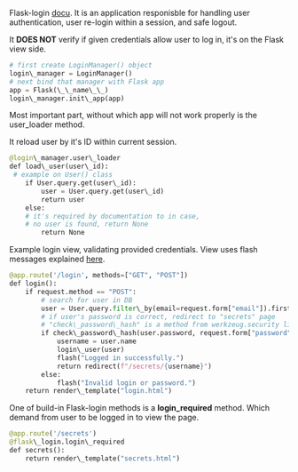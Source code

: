 


  
Flask-login [docu](https://flask-login.readthedocs.io/en/latest/). It is an application responisble for handling user authentication, user re-login within a session, and safe logout.   
  
It **DOES NOT** verify if given credentials allow user to log in, it's on the Flask view side.  
  

```python
# first create LoginManager() object  
login\_manager = LoginManager()  
# next bind that manager with Flask app  
app = Flask(\_\_name\_\_)  
login\_manager.init\_app(app)  

```
  
  
Most important part, without which app will not work properly is the user\_loader method.  
  
It reload user by it's ID within current session.  
  

```python
@login\_manager.user\_loader  
def load\_user(user\_id):  
 # example on User() class  
    if User.query.get(user\_id):  
        user = User.query.get(user\_id)  
        return user  
    else:  
    # it's required by documentation to in case,  
    # no user is found, return None   
        return None
```
  
  
Example login view, validating provided credentials. View uses flash messages explained [here](Programming--Python--40._Flask--40.10_Flash_messages.html).  
  

```python
@app.route('/login', methods=["GET", "POST"])  
def login():  
    if request.method == "POST":  
        # search for user in DB  
        user = User.query.filter\_by(email=request.form["email"]).first()  
        # if user's password is correct, redirect to "secrets" page  
        # "check\_password\_hash" is a method from werkzeug.security library  
        if check\_password\_hash(user.password, request.form["password"]):  
            username = user.name  
            login\_user(user)  
            flash("Logged in successfully.")  
            return redirect(f"/secrets/{username}")  
        else:  
            flash("Invalid login or password.")  
    return render\_template("login.html")
```
  
  
One of build-in Flask-login methods is a **login\_required** method. Which demand from user to be logged in to view the page.  
  

```python
@app.route('/secrets')  
@flask\_login.login\_required  
def secrets():  
    return render\_template("secrets.html")
```
